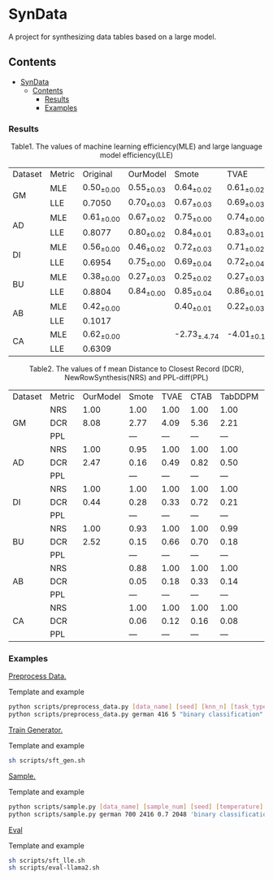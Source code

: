 # SynData

A project for synthesizing data tables based on a large model.

## Contents

- [SynData](#syndata)
  - [Contents](#contents)
    - [Results](#results)
    - [Examples](#examples)


### Results

<center>Table1. The values of machine learning efficiency(MLE) and large language model efficiency(LLE)</center>

<table>

  <tr>
  <td>Dataset</td>
  <td>Metric</td>
  <td>Original</td>
  <td>OurModel</td>
  <td>Smote</td>
  <td>TVAE</td>
  <td>CTAB</td>
  <td>TabDDPM</td>
  <td>TABSYN</td>
  <td>GReaT</td>
  <td>REaLTabFormer</td>
  




  </tr>

  <tr>
    <td rowspan="2">GM</td>
    <td>MLE</td>
    <td>0.50<sub>±0.00</sub></td>
    <td>0.55<sub>±0.03</sub></td>
    <td>0.64<sub>±0.02</sub></td>
    <td>0.61<sub>±0.02</sub></td>
    <td>0.57<sub>±0.02</sub></td>
    <td>0.64<sub>±0.01</sub></td>
    <td>0.63<sub>±0.02</sub></td>
    <td>0.44<sub>±0.03</sub></td>
    <td>0.65<sub>±0.01</sub></td>
  </tr>
  <tr>
    <td>LLE</td>
    <td>0.7050</td>
    <td>0.70<sub>±0.03</sub></td>
    <td>0.67<sub>±0.03</sub></td>
    <td>0.69<sub>±0.03</sub></td>
    <td>0.71<sub>±0.02</sub></td>
    <td>0.67<sub>±0.05</sub></td>
    <td>0.72<sub>±0.02</sub></td>
    <td>0.55<sub>±0.11</sub></td>
    <td></td>
  </tr>

  <tr>
    <td rowspan="2">AD</td>
    <td>MLE</td>
    <td>0.61<sub>±0.00</sub></td>
    <td>0.67<sub>±0.02</sub></td>
    <td>0.75<sub>±0.00</sub></td>
    <td>0.74<sub>±0.00</sub></td>
    <td>0.73<sub>±0.01</sub></td>
    <td>0.74<sub>±0.00</sub></td>
    <td>0.73<sub>±0.01</sub></td>
    <td>0.73<sub>±0.01</sub></td>
    <td>0.76<sub>±0.00</sub></td>
    
  </tr>
  <tr>
    <td>LLE</td>
    <td>0.8077</td>
    <td>0.80<sub>±0.02</td>
    <td>0.84<sub>±0.01</sub></td>
    <td>0.83<sub>±0.01</sub></td>
    <td>0.83<sub>±0.00</sub></td>
    <td>0.83<sub>±0.00</sub></td>
    <td>0.81<sub>±0.02</sub></td>
    <td>0.82<sub>±0.02</sub></td>
    <td></td>
  </tr>

  <tr>
    <td rowspan="2">DI</td>
    <td>MLE</td>
    <td>0.56<sub>±0.00</sub></td>
    <td>0.46<sub>±0.02</sub></td>
    <td>0.72<sub>±0.03</sub></td>
    <td>0.71<sub>±0.02</sub></td>
    <td>0.67<sub>±0.02</sub></td>
    <td>0.71<sub>±0.02</sub></td>
    <td>0.68<sub>±0.03</sub></td>
    <td>0.45<sub>±0.03</sub></td>
    <td>0.66<sub>±0.03</sub></td>
    
  </tr>
  <tr>
    <td>LLE</td>
    <td>0.6954</td>
    <td>0.75<sub>±0.00</td>
    <td>0.69<sub>±0.04</td>
    <td>0.72<sub>±0.04</td>
    <td>0.62<sub>±0.09</td>
    <td>0.72<sub>±0.03</td>
    <td>0.77<sub>±0.01</td>
    <td>0.71<sub>±0.03</td>
    <td></td>

  <tr>
    <td rowspan="2">BU</td>
    <td>MLE</td>
    <td>0.38<sub>±0.00</sub></td>
    <td>0.27<sub>±0.03</sub></td>
    <td>0.25<sub>±0.02</sub></td>
    <td>0.27<sub>±0.03</sub></td>
    <td>0.26<sub>±0.01</sub></td>
    <td>0.27<sub>±0.01</sub></td>
    <td>0.26<sub>±0.01</sub></td>
    <td>0.24<sub>±0.03</sub></td>
    <td>0.26<sub>±0.00</sub></td>
    
  </tr>
  <tr>
    <td>LLE</td>
    <td>0.8804</td>
    <td>0.84<sub>±0.00</sub></td>
    <td>0.85<sub>±0.04</sub></td>
    <td>0.86<sub>±0.01</sub></td>
    <td>0.82<sub>±0.02</sub></td>
    <td>0.85<sub>±0.01</sub></td>
    <td>0.86<sub>±0.01</sub></td>
    <td>0.81<sub>±0.03</sub></td>
    <td></td>
  </tr>

  <tr>
    <td rowspan="2">AB</td>
    <td>MLE</td>
    <td>0.42<sub>±0.00</sub></td>
    <td></td>
    <td>0.40<sub>±0.01</sub></td>
    <td>0.22<sub>±0.03</sub></td>
    <td>0.24<sub>±0.01</sub></td>
    <td>0.35<sub>±0.02</sub></td>
    <td>0.33<sub>±0.01</sub></td>
    <td></td>
    <td>0.33<sub>±0.02</sub></td>
    

  </tr>
  <tr>
    <td>LLE</td>
    <td>0.1017</td>
    <td></td>
    <td></td>
    <td></td>
    <td></td>
    <td></td>
    <td></td>
    <td></td>
    <td></td>

  <tr>
    <td rowspan="2">CA</td>
    <td>MLE</td>
    <td>0.62<sub>±0.00</sub></td>
    <td></td>
    <td>-2.73<sub>±.4.74</sub></sub></td>
    <td>-4.01<sub>±0.11</sub></td>
    <td>-5.02<sub>±0.58</sub></td>
    <td>0.63<sub>±0.00</sub></td>
    <td>0.60<sub>±0.01</sub></td>
    <td></td>
    <td>-2.0046<sub>±3.9868</sub></td>
    
  </tr>
  <tr>
    <td>LLE</td>
    <td>0.6309</td>
    <td></td>
    <td></td>
    <td></td>
    <td></td>
    <td></td>
    <td></td>
    <td></td>
    <td></td>
</table>


<center>Table2. The values of f mean Distance to Closest Record
(DCR), NewRowSynthesis(NRS) and PPL-diff(PPL)</center>

<table>

  <tr>
  <td>Dataset</td>
  <td>Metric</td>
  <td>OurModel</td>
  <td>Smote</td>
  <td>TVAE</td>
  <td>CTAB</td>
  <td>TabDDPM</td>
  <td>TABSYN</td>
  <td>GReaT</td>
  <td>REaLTabFormer</td>
  
  </tr>

  <tr>
    <td rowspan="3">GM</td>
    <td>NRS</td>
    <td>1.00</td>
    <td>1.00</td>
    <td>1.00</td>
    <td>1.00</td>
    <td>1.00</td>
    <td>1.00</td>
    <td>1.00</td>
    <td> 1.00</td>
  </tr>
  <tr>
    <td>DCR</td>
    <td>8.08</td>
    <td>2.77</td>
    <td>4.09</td>
    <td>5.36</td>
    <td>2.21</td>
    <td>3.98</td>
    <td>5.84</td>
    <td>4.60</td>
  </tr>
    <tr>
    <td>PPL</td>
    <td></td>
    <td>—</td>
    <td>—</td>
    <td>—</td>
    <td>—</td>
    <td>—</td>
    <td></td>
    <td></td>
  </tr>

  <tr>
    <td rowspan="3">AD</td>
    <td>NRS</td>
    <td>1.00</td>
    <td>0.95</td>
    <td>1.00</td>
    <td>1.00</td>
    <td>1.00</td>
    <td>1.00</td>
    <td>1.00</td>
    <td>0.9954</td>
  </tr>
  <tr>
    <td>DCR</td>
    <td>2.47</td>
    <td>0.16</td>
    <td>0.49</td>
    <td>0.82</td>
    <td>0.50</td>
    <td>0.86</td>
    <td>1.51</td>
    <td>0.59</td>
  </tr>
    <tr>
    <td>PPL</td>
    <td></td>
    <td>—</td>
    <td>—</td>
    <td>—</td>
    <td>—</td>
    <td>—</td>
    <td></td>
    <td></td>
  </tr>
  <tr>
    <td rowspan="3">DI</td>
    <td>NRS</td>
    <td>1.00</td>
    <td>1.00</td>
    <td>1.00</td>
    <td>1.00</td>
    <td>1.00</td>
    <td>1.00</td>
    <td>1.00</td>
    <td>1.00</td>
  </tr>
  <tr>
    <td>DCR</td>
    <td>0.44</td>
    <td>0.28</td>
    <td>0.33</td>
    <td>0.72</td>
    <td>0.21</td>
    <td>1.37</td>
    <td>1.36</td>
    <td>0.36</td>
  </tr>
    <tr>
    <td>PPL</td>
    <td></td>
    <td>—</td>
    <td>—</td>
    <td>—</td>
    <td>—</td>
    <td>—</td>
    <td></td>
    <td></td>
  </tr>

  <tr>
    <td rowspan="3">BU</td>
    <td>NRS</td>
    <td>1.00</td>
    <td>0.93</td>
    <td>1.00</td>
    <td>1.00</td>
    <td>0.99</td>
    <td>1.00</td>
    <td>1.00</td>
    <td>0.9983</td>
  </tr>
  <tr>
    <td>DCR</td>
    <td>2.52</td>
    <td>0.15</td>
    <td>0.66</td>
    <td>0.70</td>
    <td>0.18</td>
    <td>1.38</td>
    <td>8.30</td>
    <td>0.3759</td>
  </tr>
    <tr>
    <td>PPL</td>
    <td></td>
    <td>—</td>
    <td>—</td>
    <td>—</td>
    <td>—</td>
    <td>—</td>
    <td></td>
    <td></td>
  </tr>

  <tr>
    <td rowspan="3">AB</td>
    <td>NRS</td>
    <td></td>
    <td> 0.88</td>
    <td> 1.00</td>
    <td>1.00</td>
    <td>1.00</td>
    <td>1.00</td>
    <td></td>
    <td>1.00</td>
  </tr>
  <tr>
    <td>DCR</td>
    <td></td>
    <td>0.05</td>
    <td>0.18</td>
    <td>0.33</td>
    <td>0.14</td>
    <td>0.13</td>
    <td></td>
    <td>0.11</td>
  </tr>
    <tr>
    <td>PPL</td>
    <td></td>
    <td>—</td>
    <td>—</td>
    <td>—</td>
    <td>—</td>
    <td>—</td>
    <td></td>
    <td></td>
  </tr>

  <tr>
    <td rowspan="3">CA</td>
    <td>NRS</td>
    <td></td>
    <td>1.00</td>
    <td>1.00</td>
    <td>1.00</td>
    <td>1.00</td>
    <td>1.00</td>
    <td></td>
    <td>1.0000</td>
  </tr>
  <tr>
    <td>DCR</td>
    <td></td>
    <td>0.06</td>
    <td>0.12</td>
    <td>0.16</td>
    <td>0.08</td>
    <td>0.11</td>
    <td></td>
    <td>0.1011</td>
  </tr>
    <tr>
    <td>PPL</td>
    <td></td>
    <td>—</td>
    <td>—</td>
    <td>—</td>
    <td>—</td>
    <td>—</td>
    <td></td>
    <td></td>
  </tr>
</table>


### Examples

<ins>Preprocess Data.</ins>

Template and example

```bash
python scripts/preprocess_data.py [data_name] [seed] [knn_n] [task_type] [des] [re_format] [sample_num]
python scripts/preprocess_data.py german 416 5 "binary classification" "user credit scores" dict 700
```

<ins>Train Generator.</ins>

Template and example

```bash
sh scripts/sft_gen.sh
```

<ins>Sample.</ins>

Template and example

```bash
python scripts/sample.py [data_name] [sample_num] [seed] [temperature] [max_length] [task_type] [device]
python scripts/sample.py german 700 2416 0.7 2048 'binary classification' 'cuda:0'
```

<ins>Eval</ins>

Template and example

```bash
sh scripts/sft_lle.sh
sh scripts/eval-llama2.sh
```
